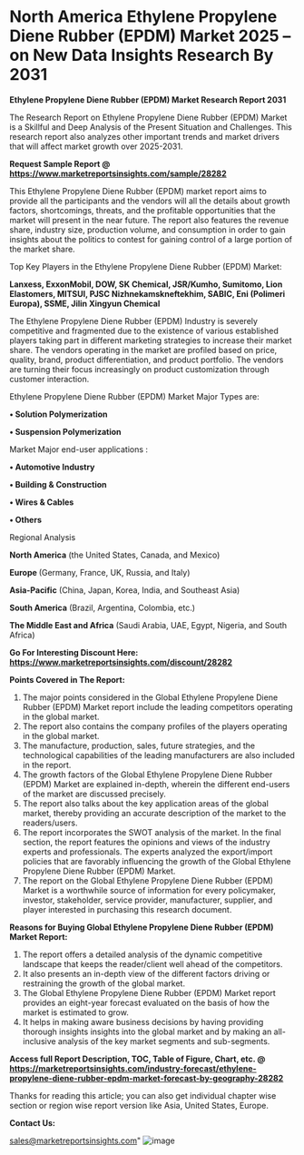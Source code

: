 # North America Ethylene Propylene Diene Rubber (EPDM) Market 2025 – on New Data Insights Research By 2031

<strong>Ethylene Propylene Diene Rubber (EPDM) Market Research Report 2031</strong>

The Research Report on Ethylene Propylene Diene Rubber (EPDM) Market is a Skillful and Deep Analysis of the Present Situation and Challenges. This research report also analyzes other important trends and market drivers that will affect market growth over 2025-2031.

<strong>Request Sample Report @ <a href=https://www.marketreportsinsights.com/sample/28282>https://www.marketreportsinsights.com/sample/28282</a></strong>

This Ethylene Propylene Diene Rubber (EPDM) market report aims to provide all the participants and the vendors will all the details about growth factors, shortcomings, threats, and the profitable opportunities that the market will present in the near future. The report also features the revenue share, industry size, production volume, and consumption in order to gain insights about the politics to contest for gaining control of a large portion of the market share.

Top Key Players in the Ethylene Propylene Diene Rubber (EPDM) Market:

<strong>Lanxess, ExxonMobil, DOW, SK Chemical, JSR/Kumho, Sumitomo, Lion Elastomers, MITSUI, PJSC Nizhnekamskneftekhim, SABIC, Eni (Polimeri Europa), SSME, Jilin Xingyun Chemical</strong>

The Ethylene Propylene Diene Rubber (EPDM) Industry is severely competitive and fragmented due to the existence of various established players taking part in different marketing strategies to increase their market share. The vendors operating in the market are profiled based on price, quality, brand, product differentiation, and product portfolio. The vendors are turning their focus increasingly on product customization through customer interaction.

Ethylene Propylene Diene Rubber (EPDM) Market Major Types are:

<strong>• Solution Polymerization

• Suspension Polymerization</strong>

Market Major end-user applications :

<strong>• Automotive Industry

• Building & Construction

• Wires & Cables

• Others</strong>

Regional Analysis

</u><strong><b>North America</b></strong> (the United States, Canada, and Mexico)

<strong><b>Europe </b></strong>(Germany, France, UK, Russia, and Italy)

<strong><b>Asia-Pacific</b></strong> (China, Japan, Korea, India, and Southeast Asia)

<strong><b>South America</b></strong> (Brazil, Argentina, Colombia, etc.)

<strong><b>The Middle East and Africa</b></strong> (Saudi Arabia, UAE, Egypt, Nigeria, and South Africa)

<strong>Go For Interesting Discount Here: <a href=https://www.marketreportsinsights.com/discount/28282>https://www.marketreportsinsights.com/discount/28282</a></strong>

<strong>Points Covered in The Report:</strong>
<ol>
  <li>The major points considered in the Global Ethylene Propylene Diene Rubber (EPDM) Market report include the leading competitors operating in the global market.</li>
  <li>The report also contains the company profiles of the players operating in the global market.</li>
  <li>The manufacture, production, sales, future strategies, and the technological capabilities of the leading manufacturers are also included in the report.</li>
  <li>The growth factors of the Global Ethylene Propylene Diene Rubber (EPDM) Market are explained in-depth, wherein the different end-users of the market are discussed precisely.</li>
  <li>The report also talks about the key application areas of the global market, thereby providing an accurate description of the market to the readers/users.</li>
  <li>The report incorporates the SWOT analysis of the market. In the final section, the report features the opinions and views of the industry experts and professionals. The experts analyzed the export/import policies that are favorably influencing the growth of the Global Ethylene Propylene Diene Rubber (EPDM) Market.</li>
  <li>The report on the Global Ethylene Propylene Diene Rubber (EPDM) Market is a worthwhile source of information for every policymaker, investor, stakeholder, service provider, manufacturer, supplier, and player interested in purchasing this research document.</li>
</ol>
<strong>Reasons for Buying Global Ethylene Propylene Diene Rubber (EPDM) Market Report:</strong>

<ol>
  <li>The report offers a detailed analysis of the dynamic competitive landscape that keeps the reader/client well ahead of the competitors.</li>
  <li>It also presents an in-depth view of the different factors driving or restraining the growth of the global market.</li>
  <li>The Global Ethylene Propylene Diene Rubber (EPDM) Market report provides an eight-year forecast evaluated on the basis of how the market is estimated to grow.</li>
  <li>It helps in making aware business decisions by having providing thorough insights insights into the global market and by making an all-inclusive analysis of the key market segments and sub-segments.</li>
</ol>
<strong>Access full Report Description, TOC, Table of Figure, Chart, etc. @ <a href=https://marketreportsinsights.com/industry-forecast/ethylene-propylene-diene-rubber-epdm-market-forecast-by-geography-28282>https://marketreportsinsights.com/industry-forecast/ethylene-propylene-diene-rubber-epdm-market-forecast-by-geography-28282</a></strong>


Thanks for reading this article; you can also get individual chapter wise section or region wise report version like Asia, United States, Europe.

<strong>Contact Us:</strong>

sales@marketreportsinsights.com"
![image](https://github.com/user-attachments/assets/f8c296c1-6dd3-4715-97d9-782e55a84ae7)
